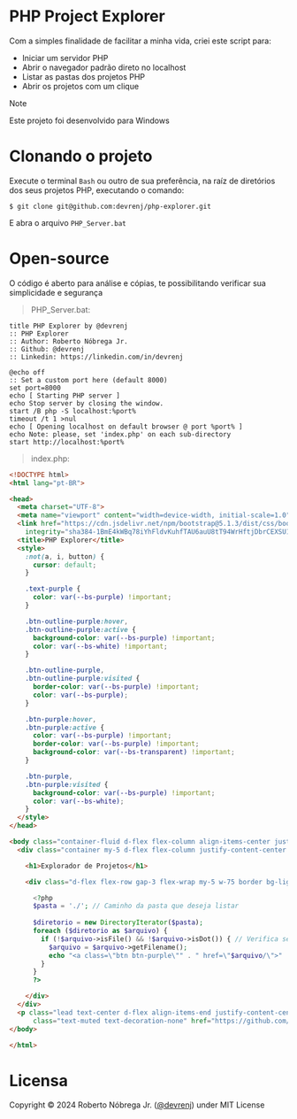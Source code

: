 # PHP Project Explorer

Com a simples finalidade de facilitar a minha vida, criei este script para:
- Iniciar um servidor PHP
- Abrir o navegador padrão direto no localhost
- Listar as pastas dos projetos PHP
- Abrir os projetos com um clique

>[!NOTE]
>Este projeto foi desenvolvido para Windows

# Clonando o projeto

Execute o terminal `Bash` ou outro de sua preferência, na raíz de diretórios dos seus projetos PHP, executando o comando:

`$ git clone git@github.com:devrenj/php-explorer.git`

E abra o arquivo `PHP_Server.bat`

# Open-source

O código é aberto para análise e cópias, te possibilitando verificar sua simplicidade e segurança

> PHP_Server.bat:
```
title PHP Explorer by @devrenj
:: PHP Explorer
:: Author: Roberto Nóbrega Jr.
:: Github: @devrenj
:: Linkedin: https://linkedin.com/in/devrenj

@echo off
:: Set a custom port here (default 8000)
set port=8000
echo [ Starting PHP server ]
echo Stop server by closing the window.
start /B php -S localhost:%port%
timeout /t 1 >nul
echo [ Opening localhost on default browser @ port %port% ]
echo Note: please, set 'index.php' on each sub-directory
start http://localhost:%port%
```

> index.php:
```html
<!DOCTYPE html>
<html lang="pt-BR">

<head>
  <meta charset="UTF-8">
  <meta name="viewport" content="width=device-width, initial-scale=1.0">
  <link href="https://cdn.jsdelivr.net/npm/bootstrap@5.1.3/dist/css/bootstrap.min.css" rel="stylesheet"
    integrity="sha384-1BmE4kWBq78iYhFldvKuhfTAU6auU8tT94WrHftjDbrCEXSU1oBoqyl2QvZ6jIW3" crossorigin="anonymous">
  <title>PHP Explorer</title>
  <style>
    :not(a, i, button) {
      cursor: default;
    }

    .text-purple {
      color: var(--bs-purple) !important;
    }

    .btn-outline-purple:hover,
    .btn-outline-purple:active {
      background-color: var(--bs-purple) !important;
      color: var(--bs-white) !important;
    }

    .btn-outline-purple,
    .btn-outline-purple:visited {
      border-color: var(--bs-purple) !important;
      color: var(--bs-purple);
    }

    .btn-purple:hover,
    .btn-purple:active {
      color: var(--bs-purple) !important;
      border-color: var(--bs-purple) !important;
      background-color: var(--bs-transparent) !important;
    }

    .btn-purple,
    .btn-purple:visited {
      background-color: var(--bs-purple) !important;
      color: var(--bs-white);
    }
  </style>
</head>

<body class="container-fluid d-flex flex-column align-items-center justify-content-center min-vh-100">
  <div class="container my-5 d-flex flex-column justify-content-center align-items-center">

    <h1>Explorador de Projetos</h1>

    <div class="d-flex flex-row gap-3 flex-wrap my-5 w-75 border bg-light p-5 rounded shadow-lg">
```
```php
      <?php
      $pasta = './'; // Caminho da pasta que deseja listar
      
      $diretorio = new DirectoryIterator($pasta);
      foreach ($diretorio as $arquivo) {
        if (!$arquivo->isFile() && !$arquivo->isDot()) { // Verifica se é um arquivo
          $arquivo = $arquivo->getFilename();
          echo "<a class=\"btn btn-purple\"" . " href=\"$arquivo/\">" . $arquivo . "</a><br>";
        }
      }
      ?>
```
```html
    </div>
  </div>
  <p class="lead text-center d-flex align-items-end justify-content-center opacity-50 fs-6 mt-auto">&copy; 2024&nbsp;<a
      class="text-muted text-decoration-none" href="https://github.com/Devrenj">@Devrenj</a>&nbsp;under MIT license</p>
</body>

</html>
```

# Licensa

Copyright &copy; 2024 Roberto Nóbrega Jr. ([@devrenj](https://www.github.com/devrenj)) under MIT License